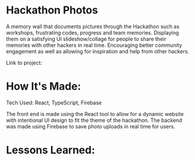 # Hackathon Photos

A memory wall that documents pictures through the Hackathon such as workshops, frustrating codes, progress and team memories. Displaying them on a satisfying UI slideshow/collage for people to share their memories with other hackers in real time. Encouraging better community engagement as well as allowing for inspiration and help from other hackers.

Link to project: 

# How It's Made:
Tech Used: React, TypeScript, Firebase

The front end is made using the React tool to allow for a dynamic website with intentional UI design to fit the theme of the hackathon. The backend was made using Firebase to save photo uploads in real time for users.

# Lessons Learned:



